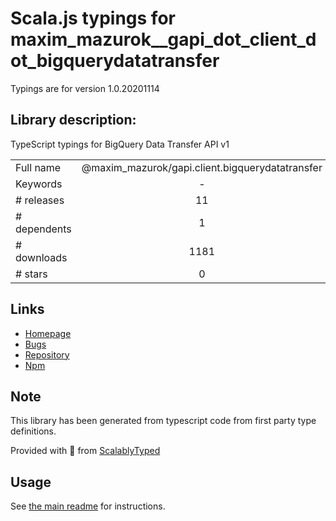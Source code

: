 
# Scala.js typings for maxim_mazurok__gapi_dot_client_dot_bigquerydatatransfer

Typings are for version 1.0.20201114

## Library description:
TypeScript typings for BigQuery Data Transfer API v1

|                    |                 |
| ------------------ | :-------------: |
| Full name          | @maxim_mazurok/gapi.client.bigquerydatatransfer |
| Keywords           | - |
| # releases         | 11 |
| # dependents       | 1 |
| # downloads        | 1181 |
| # stars            | 0 |

## Links
- [Homepage](https://github.com/Maxim-Mazurok/google-api-typings-generator#readme)
- [Bugs](https://github.com/Maxim-Mazurok/google-api-typings-generator/issues)
- [Repository](https://github.com/Maxim-Mazurok/google-api-typings-generator)
- [Npm](https://www.npmjs.com/package/%40maxim_mazurok%2Fgapi.client.bigquerydatatransfer)
    


## Note
This library has been generated from typescript code from first party type definitions.

Provided with :purple_heart: from [ScalablyTyped](https://github.com/oyvindberg/ScalablyTyped)

## Usage
See [the main readme](../../readme.md) for instructions.


